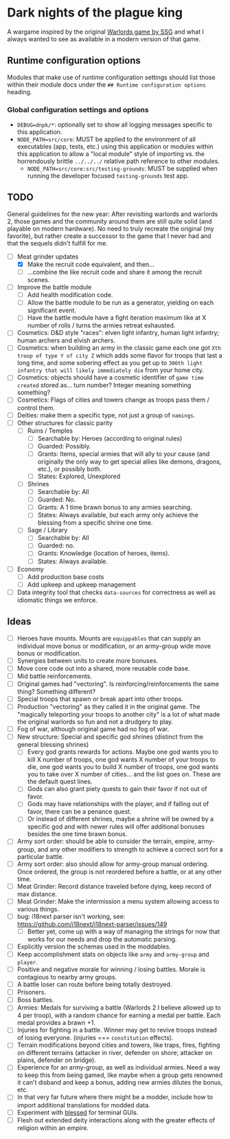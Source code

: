 # Dark nights of the plague king

A wargame inspired by the original [Warlords game by SSG](https://en.wikipedia.org/wiki/Warlords_(1990_video_game)) and what I always wanted to see as available in a modern version of that game.

## Runtime configuration options

Modules that make use of runtime configuration settings should list those within their module docs under the `## Runtime configuration options` heading.

### Global configuration settings and options

* `DEBUG=dnpk/*`: optionally set to show all logging messages specific to this application.
* `NODE_PATH=src/core`: MUST be applied to the environment of all executables (app, tests, etc.) using this application or modules within this application to allow a "local module" style of importing vs. the horrendously brittle `../../../` relative path reference to other modules.
    * `NODE_PATH=src/core:src/testing-grounds`: MUST be supplied when running the developer focused `testing-grounds` test app.

## TODO

General guidelines for the new year: After revisiting warlords and warlords 2, those games and the community around them are still quite solid (and playable on modern hardware). No need to truly recreate the original (my favorite), but rather create a successor to the game that I never had and that the sequels didn't fulfill for me.

- [ ] Meat grinder updates
    - [X] Make the recruit code equivalent, and then...
    - [ ] ...combine the like recruit code and share it among the recruit scenes.
- [ ] Improve the battle module
    - [ ] Add health modification code.
    - [ ] Allow the battle module to be run as a generator, yielding on each significant event.
    - [ ] Have the battle module have a fight iteration maximum like at X number of rolls / turns the armies retreat exhausted.
- [ ] Cosmetics: D&D style "races": elven light infantry, human light infantry; human archers and elvish archers.
- [ ] Cosmetics: when building an army in the classic game each one got `Xth troop of type Y of city Z` which adds some flavor for troops that last a long time, and some sobering effect as you get up to `306th light infantry that will likely immediately die` from your home city.
- [ ] Cosmetics: objects should have a cosmetic identifier of `game time created` stored as... turn number? Integer meaning something something?
- [ ] Cosmetics: Flags of cities and towers change as troops pass them / control them.
- [ ] Deities: make them a specific type, not just a group of `namings`.
- [ ] Other structures for classic parity
    - [ ] Ruins / Temples
        - [ ] Searchable by: Heroes (according to original rules)
        - [ ] Guarded: Possibly.
        - [ ] Grants: Items, special armies that will ally to your cause (and originally the only way to get special allies like demons, dragons, etc.), or possibly both.
        - [ ] States: Explored, Unexplored
    - [ ] Shrines
        - [ ] Searchable by: All
        - [ ] Guarded: No.
        - [ ] Grants: A 1 time brawn bonus to any armies searching.
        - [ ] States: Always available, but each army only achieve the blessing from a specific shrine one time.
    - [ ] Sage / Library
        - [ ] Searchable by: All
        - [ ] Guarded: no.
        - [ ] Grants: Knowledge (location of heroes, items).
        - [ ] States: Always available.
- [ ] Economy
    - [ ] Add production base costs
    - [ ] Add upkeep and upkeep management
- [ ] Data integrity tool that checks `data-sources` for correctness as well as idiomatic things we enforce.

## Ideas

- [ ] Heroes have mounts. Mounts are `equippables` that can supply an individual move bonus or modification, or an army-group wide move bonus or modification.
- [ ] Synergies between units to create more bonuses.
- [ ] Move core code out into a shared, more reusable code base.
- [ ] Mid battle reinforcements.
- [ ] Original games had "vectoring". Is reinforcing/reinforcements the same thing? Something different?
- [ ] Special troops that spawn or break apart into other troops.
- [ ] Production "vectoring" as they called it in the original game. The "magically teleporting your troops to another city" is a lot of what made the original warlords so fun and not a drudgery to play.
- [ ] Fog of war, although original game had no fog of war.
- [ ] New structure: Special and specific god shrines (distinct from the general blessing shrines)
    - [ ] Every god grants rewards for actions. Maybe one god wants you to kill X number of troops, one god wants X number of your troops to die, one god wants you to build X number of troops, one god wants you to take over X number of cities... and the list goes on. These are the default quest lines.
    - [ ] Gods can also grant piety quests to gain their favor if not out of favor.
    - [ ] Gods may have relationships with the player, and if falling out of favor, there can be a penance quest.
    - [ ] Or instead of different shrines, maybe a shrine will be owned by a specific god and with newer rules will offer additional bonuses besides the one time brawn bonus.
- [ ] Army sort order: should be able to consider the terrain, empire, army-group, and any other modifiers to strength to achieve a correct sort for a particular battle.
- [ ] Army sort order: also should allow for army-group manual ordering. Once ordered, the group is not reordered before a battle, or at any other time.
- [ ] Meat Grinder: Record distance traveled before dying, keep record of max distance.
- [ ] Meat Grinder: Make the intermission a menu system allowing access to various things.
- [ ] bug: i18next parser isn't working, see: https://github.com/i18next/i18next-parser/issues/149
    - [ ] Better yet, come up with a way of managing the strings for now that works for our needs and drop the automatic parsing.
- [ ] Explicitly version the schemas used in the moddables.
- [ ] Keep accomplishment stats on objects like `army` and `army-group` and `player`.
- [ ] Positive and negative morale for winning / losing battles. Morale is contagious to nearby army groups.
- [ ] A battle loser can route before being totally destroyed.
- [ ] Prisoners.
- [ ] Boss battles.
- [ ] Armies: Medals for surviving a battle (Warlords 2 I believe allowed up to 4 per troop), with a random chance for earning a medal per battle. Each medal provides a brawn +1.
- [ ] Injuries for fighting in a battle. Winner may get to revive troops instead of losing everyone. (injuries === `constitution` effects).
- [ ] Terrain modifications beyond cities and towers, like traps, fires, fighting on different terrains (attacker in river, defender on shore; attacker on plains, defender on bridge).
- [ ] Experience for an army-group, as well as individual armies. Need a way to keep this from being gamed, like maybe when a group gets renowned it can't disband and keep a bonus, adding new armies dilutes the bonus, etc.
- [ ] In that very far future where there might be a modder, include how to import additional translations for modded data.
- [ ] Experiment with [blessed](https://github.com/chjj/blessed) for terminal GUIs.
- [ ] Flesh out extended deity interactions along with the greater effects of religion within an empire.
